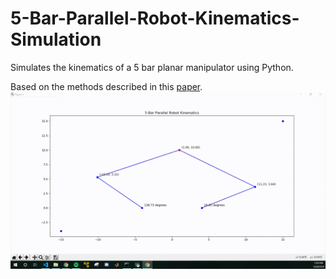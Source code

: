 # 5-Bar-Parallel-Robot-Kinematics-Simulation
Simulates the kinematics of a 5 bar planar manipulator using Python.

Based on the methods described in this [paper](https://www.researchgate.net/publication/271456154_A_method_for_optimal_kinematic_design_of_five-bar_planar_parallel_manipulators).
![](https://github.com/ddelago/5-Bar-Parallel-Robot-Kinematics-Simulation/blob/master/5-Bar-Inverse-Kinematics.gif)
